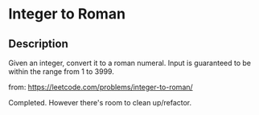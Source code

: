 # Integer to Roman

## Description

Given an integer, convert it to a roman numeral. Input is guaranteed to be within the range from 1 to 3999.

from: https://leetcode.com/problems/integer-to-roman/

Completed. However there's room to clean up/refactor.